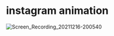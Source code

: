 # instagram animation

![Screen_Recording_20211216-200540](https://user-images.githubusercontent.com/43620279/146640787-2e20367b-6f8a-4cc7-88ea-5a8d0d85bcde.gif)
